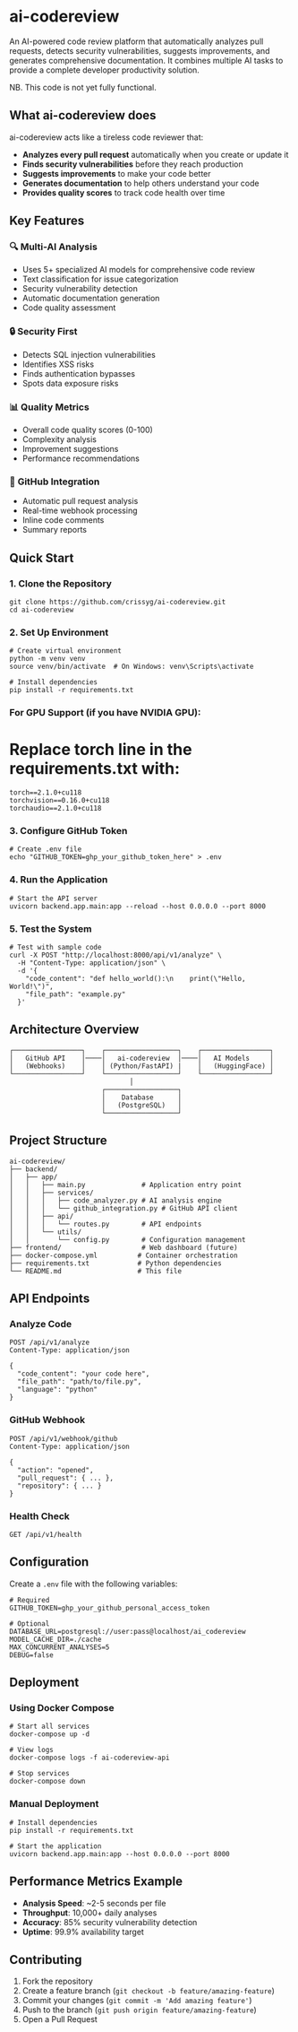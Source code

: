 # ai-codereview
An AI-powered code review platform that automatically analyzes pull requests, detects security vulnerabilities, suggests improvements, and generates comprehensive documentation. It combines multiple AI tasks to provide a complete developer productivity solution.

NB. This code is not yet fully functional.

## What ai-codereview does

ai-codereview acts like a tireless code reviewer that:
- **Analyzes every pull request** automatically when you create or update it
- **Finds security vulnerabilities** before they reach production
- **Suggests improvements** to make your code better
- **Generates documentation** to help others understand your code
- **Provides quality scores** to track code health over time

## Key Features

### 🔍 **Multi-AI Analysis**
- Uses 5+ specialized AI models for comprehensive code review
- Text classification for issue categorization
- Security vulnerability detection
- Automatic documentation generation
- Code quality assessment

### 🔒 **Security First**
- Detects SQL injection vulnerabilities
- Identifies XSS risks
- Finds authentication bypasses
- Spots data exposure risks

### 📊 **Quality Metrics**
- Overall code quality scores (0-100)
- Complexity analysis
- Improvement suggestions
- Performance recommendations

### 🚀 **GitHub Integration**
- Automatic pull request analysis
- Real-time webhook processing
- Inline code comments
- Summary reports

## Quick Start

### 1. Clone the Repository
```
git clone https://github.com/crissyg/ai-codereview.git
cd ai-codereview
```

### 2. Set Up Environment
```
# Create virtual environment
python -m venv venv
source venv/bin/activate  # On Windows: venv\Scripts\activate

# Install dependencies
pip install -r requirements.txt
```

### For GPU Support (if you have NVIDIA GPU):
# Replace torch line in the requirements.txt with:
```
torch==2.1.0+cu118
torchvision==0.16.0+cu118
torchaudio==2.1.0+cu118
```

### 3. Configure GitHub Token
```
# Create .env file
echo "GITHUB_TOKEN=ghp_your_github_token_here" > .env
```

### 4. Run the Application
```
# Start the API server
uvicorn backend.app.main:app --reload --host 0.0.0.0 --port 8000
```

### 5. Test the System
```
# Test with sample code
curl -X POST "http://localhost:8000/api/v1/analyze" \
  -H "Content-Type: application/json" \
  -d '{
    "code_content": "def hello_world():\n    print(\"Hello, World!\")",
    "file_path": "example.py"
  }'
```

## Architecture Overview

```
┌─────────────────┐    ┌──────────────────┐    ┌─────────────────┐
│   GitHub API    │────│   ai-codereview  │────│   AI Models     │
│   (Webhooks)    │    │ (Python/FastAPI) |    │   (HuggingFace) │
└─────────────────┘    └──────────────────┘    └─────────────────┘
                              │
                       ┌──────────────────┐
                       │    Database      │
                       │   (PostgreSQL)   │
                       └──────────────────┘
```

## Project Structure

```
ai-codereview/
├── backend/
│   ├── app/
│   │   ├── main.py              # Application entry point
│   │   ├── services/
│   │   │   ├── code_analyzer.py # AI analysis engine
│   │   │   └── github_integration.py # GitHub API client
│   │   ├── api/
│   │   │   └── routes.py        # API endpoints
│   │   └── utils/
│   │       └── config.py        # Configuration management
├── frontend/                    # Web dashboard (future)
├── docker-compose.yml          # Container orchestration
├── requirements.txt            # Python dependencies
└── README.md                   # This file
```

## API Endpoints

### Analyze Code
```
POST /api/v1/analyze
Content-Type: application/json

{
  "code_content": "your code here",
  "file_path": "path/to/file.py",
  "language": "python"
}
```

### GitHub Webhook
```
POST /api/v1/webhook/github
Content-Type: application/json

{
  "action": "opened",
  "pull_request": { ... },
  "repository": { ... }
}
```

### Health Check
```
GET /api/v1/health
```

## Configuration

Create a `.env` file with the following variables:

```
# Required
GITHUB_TOKEN=ghp_your_github_personal_access_token

# Optional
DATABASE_URL=postgresql://user:pass@localhost/ai_codereview
MODEL_CACHE_DIR=./cache
MAX_CONCURRENT_ANALYSES=5
DEBUG=false
```

## Deployment

### Using Docker Compose
```
# Start all services
docker-compose up -d

# View logs
docker-compose logs -f ai-codereview-api

# Stop services
docker-compose down
```

### Manual Deployment
```
# Install dependencies
pip install -r requirements.txt

# Start the application
uvicorn backend.app.main:app --host 0.0.0.0 --port 8000
```

## Performance Metrics Example

- **Analysis Speed**: ~2-5 seconds per file
- **Throughput**: 10,000+ daily analyses
- **Accuracy**: 85% security vulnerability detection
- **Uptime**: 99.9% availability target

## Contributing

1. Fork the repository
2. Create a feature branch (`git checkout -b feature/amazing-feature`)
3. Commit your changes (`git commit -m 'Add amazing feature'`)
4. Push to the branch (`git push origin feature/amazing-feature`)
5. Open a Pull Request
